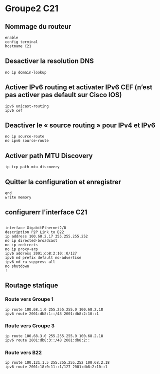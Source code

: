 # Groupe2 C21

## Nommage du routeur
```console
enable
config terminal
hostname C21
```

## Desactiver la resolution DNS
```console
no ip domain-lookup
```

## Activer IPv6 routing et activater IPv6 CEF (n’est pas activer pas default sur Cisco IOS)
```console
ipv6 unicast-routing
ipv6 cef
```

## Deactiver le « source routing » pour IPv4 et IPv6
```console
no ip source-route
no ipv6 source-route
```

## Activer path MTU Discovery
```console
ip tcp path-mtu-discovery
```
## Quitter la configuration et enregistrer
```console
end
write memory
```

## configurerr l'interface C21
```console

interface GigabitEthernet2/0
description P2P Link to B22
ip address 100.68.2.17 255.255.255.252
no ip directed-broadcast
no ip redirects
no ip proxy-arp
ipv6 address 2001:db8:2:10::0/127
ipv6 nd prefix default no-advertise
ipv6 nd ra suppress all
no shutdown
!
```

## Routage statique
### Route vers Groupe 1
```console
ip route 100.68.1.0 255.255.255.0 100.68.2.18
ipv6 route 2001:db8:1::/48 2001:db8:2:10::1
```

### Route vers Groupe 3
```console
ip route 100.68.3.0 255.255.255.0 100.68.2.18
ipv6 route 2001:db8:3::/48 2001:db8:2::
```
### Route vers B22
```console
ip route 100.121.1.5 255.255.255.252 100.68.2.18 
ipv6 route 2001:18:0:11::1/127 2001:db8:2:10::1



